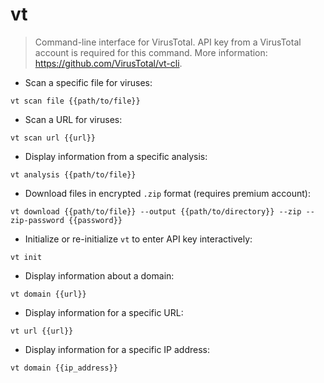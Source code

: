 # vt

> Command-line interface for VirusTotal.
> API key from a VirusTotal account is required for this command.
> More information: <https://github.com/VirusTotal/vt-cli>.

- Scan a specific file for viruses:

`vt scan file {{path/to/file}}`

- Scan a URL for viruses:

`vt scan url {{url}}`

- Display information from a specific analysis:

`vt analysis {{path/to/file}}`

- Download files in encrypted `.zip` format (requires premium account):

`vt download {{path/to/file}} --output {{path/to/directory}} --zip --zip-password {{password}}`

- Initialize or re-initialize `vt` to enter API key interactively:

`vt init`

- Display information about a domain:

`vt domain {{url}}`

- Display information for a specific URL:

`vt url {{url}}`

- Display information for a specific IP address:

`vt domain {{ip_address}}`
